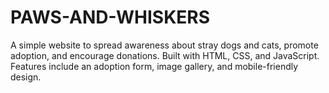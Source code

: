 # PAWS-AND-WHISKERS
A simple website to spread awareness about stray dogs and cats, promote adoption, and encourage donations. Built with HTML, CSS, and JavaScript. Features include an adoption form, image gallery, and mobile-friendly design.
